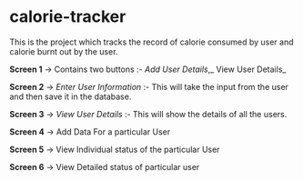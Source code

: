 # calorie-tracker
This is the project which tracks the record of calorie consumed by user and calorie burnt out by the user.

**Screen 1**  -> Contains two buttons :- _Add User Details_,_ View User Details_

**Screen 2**  -> _Enter User Information_ :- This will take the input from the user and then save it in the database.

**Screen 3**  -> _View User Details_ :- This will show the details of all the users.

**Screen 4**  -> Add Data For a particular User

**Screen 5**  -> View Individual status of the particular User

**Screen 6**  -> View Detailed status of particular user
